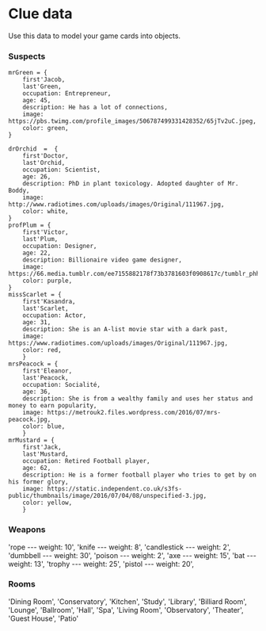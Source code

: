 # Clue data

Use this data to model your game cards into objects.

### Suspects

    mrGreen = {
        first'Jacob,
        last'Green,
        occupation: Entrepreneur,
        age: 45,
        description: He has a lot of connections,
        image: https://pbs.twimg.com/profile_images/506787499331428352/65jTv2uC.jpeg,
        color: green,
    }

    drOrchid  =  {
        first'Doctor,
        last'Orchid,
        occupation: Scientist,
        age: 26,
        description: PhD in plant toxicology. Adopted daughter of Mr. Boddy,
        image: http://www.radiotimes.com/uploads/images/Original/111967.jpg,
        color: white,
    }
    profPlum = {
        first'Victor,
        last'Plum,
        occupation: Designer,
        age: 22,
        description: Billionaire video game designer,
        image: https://66.media.tumblr.com/ee7155882178f73b3781603f0908617c/tumblr_phhxc7EhPJ1w5fh03_540.jpg,
        color: purple,
    }
    missScarlet = {
        first'Kasandra,
        last'Scarlet,
        occupation: Actor,
        age: 31,
        description: She is an A-list movie star with a dark past,
        image: https://www.radiotimes.com/uploads/images/Original/111967.jpg,
        color: red,
        }
    mrsPeacock = {
        first'Eleanor,
        last'Peacock,
        occupation: Socialité,
        age: 36,
        description: She is from a wealthy family and uses her status and money to earn popularity,
        image: https://metrouk2.files.wordpress.com/2016/07/mrs-peacock.jpg,
        color: blue,
        }
    mrMustard = {
        first'Jack,
        last'Mustard,
        occupation: Retired Football player,
        age: 62,
        description: He is a former football player who tries to get by on his former glory,
        image: https://static.independent.co.uk/s3fs-public/thumbnails/image/2016/07/04/08/unspecified-3.jpg,
        color: yellow,
        }
### Weapons

'rope --- weight: 10',
'knife --- weight: 8',
'candlestick --- weight: 2',
'dumbbell --- weight: 30',
'poison --- weight: 2',
'axe --- weight: 15',
'bat --- weight: 13',
'trophy --- weight: 25',
'pistol --- weight: 20',

### Rooms

'Dining Room',
'Conservatory',
'Kitchen',
'Study',
'Library',
'Billiard Room',
'Lounge',
'Ballroom',
'Hall',
'Spa',
'Living Room',
'Observatory',
'Theater',
'Guest House',
'Patio'